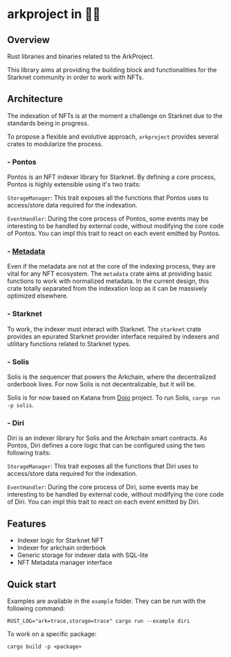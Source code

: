 # arkproject in 🦀🦀

## Overview
Rust libraries and binaries related to the ArkProject.

This library aims at providing the building block
and functionalities for the Starknet community in
order to work with NFTs.

## Architecture

The indexation of NFTs is at the moment a challenge on Starknet
due to the standards being in progress.

To propose a flexible and evolutive approach, `arkproject` provides
several crates to modularize the process.

### - Pontos

Pontos is an NFT indexer library for Starknet.
By defining a core process, Pontos is highly extensible using it's two traits:

`StorageManager`: This trait exposes all the functions that Pontos uses to
access/store data required for the indexation.

`EventHandler`: During the core process of Pontos, some events may be
interesting to be handled by external code, without modifying the core
code of Pontos. You can impl this trait to react on each event emitted
by Pontos.

### - [Metadata](/crates/ark-metadata/README.md)

Even if the metadata are not at the core of the indexing process, they are
vital for any NFT ecosystem.
The `metadata` crate aims at providing basic functions to work with normalized metadata.
In the current design, this crate totally separated from the indexation loop as it can be massively optimized elsewhere.

### - Starknet

To work, the indexer must interact with Starknet. The `starknet` crate provides
an epurated Starknet provider interface required by indexers and utilitary functions
related to Starknet types.

### - Solis

Solis is the sequencer that powers the Arkchain, where the decentralized orderbook lives.
For now Solis is not decentralizable, but it will be.

Solis is for now based on Katana from [Dojo](https://www.dojoengine.org/en/) project.
To run Solis, `cargo run -p solis`.

### - Diri

Diri is an indexer library for Solis and the Arkchain smart contracts.
As Pontos, Diri defines a core logic that can be configured using the two following traits:

`StorageManager`: This trait exposes all the functions that Diri uses to
access/store data required for the indexation.

`EventHandler`: During the core process of Diri, some events may be
interesting to be handled by external code, without modifying the core
code of Diri. You can impl this trait to react on each event emitted
by Diri.

## Features

- Indexer logic for Starknet NFT
- Indexer for arkchain orderbook
- Generic storage for indexer data with SQL-lite
- NFT Metadata manager interface

## Quick start

Examples are available in the `example` folder.
They can be run with the following command:
```
RUST_LOG="ark=trace,storage=trace" cargo run --example diri
```

To work on a specific package:
```
cargo build -p <package>
```
